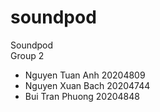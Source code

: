 # soundpod

Soundpod <br>
Group 2 <br>
<ul>
  <li>Nguyen Tuan Anh 20204809</li>
  <li>Nguyen Xuan Bach 20204744</li>
  <li>Bui Tran Phuong 20204848</li>
</ul>

